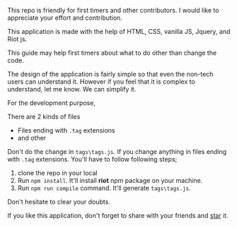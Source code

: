 This repo is friendly for first timers and other contributors. I would like to appreciate your effort and contribution. 

This application is made with the help of HTML, CSS, vanilla JS, Jquery, and Riot js.

This guide may help first timers about what to do other than change the code.

The design of the application is fairly simple so that even the non-tech users can understand it. However if you feel that it is complex to understand, let me know. We can simplify it.

For the development purpose, 

There are 2 kinds of files
- Files ending with `.tag` extensions 
- and other

Don't do the change in `tags\tags.js`. If you change anything in files ending with `.tag` extensions. You'll have to follow following steps;

1. clone the repo in your local
2. Run `npm install`. It'll install **riot** npm package on your machine.
3. Run `npm run compile` command. It'll generate `tags\tags.js`.

Don't hesitate to clear your doubts.

If you like this application, don't forget to share with your friends and [star](https://github.com/funcards/match-it/stargazers) it.
